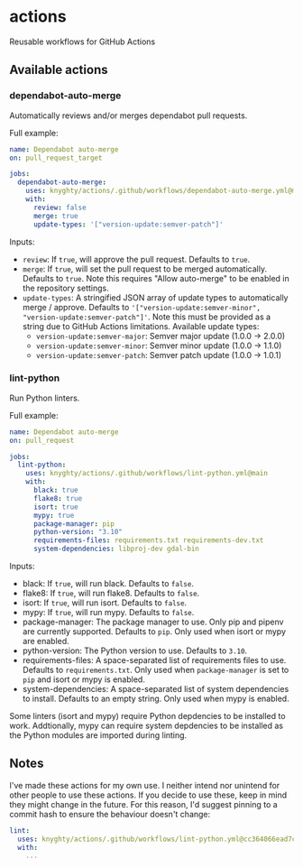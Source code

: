# actions
Reusable workflows for GitHub Actions

## Available actions

### dependabot-auto-merge

Automatically reviews and/or merges dependabot pull requests.

Full example:

```yaml
name: Dependabot auto-merge
on: pull_request_target

jobs:
  dependabot-auto-merge:
    uses: knyghty/actions/.github/workflows/dependabot-auto-merge.yml@main
    with:
      review: false
      merge: true
      update-types: '["version-update:semver-patch"]'
```

Inputs:

- `review`: If `true`, will approve the pull request. Defaults to `true`.
- `merge`: If `true`, will set the pull request to be merged automatically.
  Defaults to `true`.
  Note this requires "Allow auto-merge" to be enabled in the repository settings.
- `update-types`: A stringified JSON array of update types to automatically merge / approve.
  Defaults to `'["version-update:semver-minor", "version-update:semver-patch"]'`.
  Note this must be provided as a string due to GitHub Actions limitations.
  Available update types:
  - `version-update:semver-major`: Semver major update (1.0.0 -> 2.0.0)
  - `version-update:semver-minor`: Semver minor update (1.0.0 -> 1.1.0)
  - `version-update:semver-patch`: Semver patch update (1.0.0 -> 1.0.1)


### lint-python

Run Python linters.

Full example:

```yaml
name: Dependabot auto-merge
on: pull_request

jobs:
  lint-python:
    uses: knyghty/actions/.github/workflows/lint-python.yml@main
    with:
      black: true
      flake8: true
      isort: true
      mypy: true
      package-manager: pip
      python-version: "3.10"
      requirements-files: requirements.txt requirements-dev.txt
      system-dependencies: libproj-dev gdal-bin
```

Inputs:

- black: If `true`, will run black. Defaults to `false`.
- flake8: If `true`, will run flake8. Defaults to `false`.
- isort: If `true`, will run isort. Defaults to `false`.
- mypy: If `true`, will run mypy. Defaults to `false`.
- package-manager: The package manager to use.
  Only pip and pipenv are currently supported.
  Defaults to `pip`.
  Only used when isort or mypy are enabled.
- python-version: The Python version to use. Defaults to `3.10`.
- requirements-files: A space-separated list of requirements files to use.
  Defaults to `requirements.txt`.
  Only used when `package-manager` is set to `pip` and isort or mypy is enabled.
- system-dependencies: A space-separated list of system dependencies to install.
  Defaults to an empty string.
  Only used when mypy is enabled.

Some linters (isort and mypy) require Python depdencies to be installed to work.
Addtionally, mypy can require system depdencies to be installed as the Python
modules are imported during linting.

## Notes

I've made these actions for my own use.
I neither intend nor unintend for other people to use these actions.
If you decide to use these, keep in mind they might change in the future.
For this reason, I'd suggest pinning to a commit hash to ensure the behaviour
doesn't change:

```yaml
lint:
  uses: knyghty/actions/.github/workflows/lint-python.yml@cc364066ead7c55aedbf7ebdb6fa17d370f166d4
  with:
    ...
```
